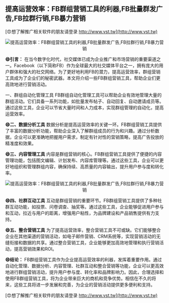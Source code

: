 ## **提高运营效率：FB群组营销工具的利器,FB批量群发广告,FB拉群行销,FB暴力营销**

[😍想了解推广相关软件的朋友请登录 http://www.vst.tw](http://www.vst.tw)

 <center><img src="https://vst.tw/MP4/tuiguang/png/4.png" alt="提高运营效率：FB群组营销工具的利器,FB批量群发广告,FB拉群行销,FB暴力营销"></center>

**😄引言：**
在当今数字化时代，社交媒体已成为企业推广和市场营销的重要渠道之一。Facebook（以下简称FB）作为全球最大的社交媒体平台之一，拥有庞大的用户群体和强大的社交网络。为了更好地利用FB的潜力，提高运营效率，群组营销工具成为了企业们的秘密武器。本文将介绍一些FB群组营销工具，帮助企业们更高效地进行营销活动。

一、群组自动化管理工具
FB群组自动化管理工具可以帮助企业有效地管理大量的群组活动。它们具备一系列功能，如批量发布帖子、自动回复、自动邀请成员等。通过这些工具，企业可以节省大量时间和人力成本，实现群组管理的自动化，提高运营效率。

**😄二、数据分析工具**
数据分析是提高运营效率的关键一环。FB群组营销工具提供了丰富的数据分析功能，帮助企业深入了解群组成员的行为和兴趣。通过分析数据，企业可以更准确地把握用户需求，制定有针对性的营销策略，提高广告投放的精准度和效果。

**😄三、内容管理工具**
内容是群组营销的核心。FB群组营销工具提供了便捷的内容管理功能，包括图文编辑、计划发布、内容库管理等。通过这些工具，企业可以更好地组织和管理群组内容，确保持续、高质量的内容输出，提升用户参与度和转化率。

 <center><img src="https://vst.tw/MP4/tuiguang/png/6.png" alt="提高运营效率：FB群组营销工具的利器,FB批量群发广告,FB拉群行销,FB暴力营销"></center>

**😄四、社群互动工具**
互动是群组营销的重要环节。FB群组营销工具提供了多种社群互动功能，如投票、问卷调查、抽奖等。通过这些工具，企业能够促进用户参与和互动，拉近与用户的距离，增强用户粘性，为品牌建设和产品销售提供有力支持。

**😄五、整合营销工具**
为了提高运营效率，整合营销工具不可或缺。它们能够整合企业在其他渠道的营销活动，如电子邮件营销、CRM系统等，实现营销活动的无缝衔接和数据的共享。通过整合营销工具，企业能够更加高效地管理和执行营销活动，提高营销效果和ROI。

**😄结论：**
FB群组营销工具作为企业提高运营效率的利器，发挥着重要作用。通过自动化管理、数据分析、内容管理、社群互动和整合营销等功能，企业可以更高效地进行群组营销活动，提升用户参与度、转化率和品牌影响力。因此，合理选择和使用FB群组营销工具，将为企业带来巨大的商机和竞争优势。相信在不久的将来，这些工具将进一步发展和完善，为企业的营销活动提供更多便利和支持。

[😍想了解推广相关软件的朋友请登录 http://www.vst.tw](http://www.vst.tw)



